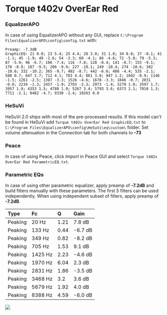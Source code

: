 # Torque t402v OverEar Red

### EqualizerAPO
In case of using EqualizerAPO without any GUI, replace `C:\Program Files\EqualizerAPO\config\config.txt`
with:
```
Preamp: -7.3dB
GraphicEQ: 21 0.0; 23 5.4; 25 4.4; 28 3.0; 31 1.8; 34 0.8; 37 -0.1; 41 -1.1; 45 -1.9; 49 -2.6; 54 -3.3; 60 -4.1; 66 -4.6; 72 -5.0; 79 -5.3; 87 -5.9; 96 -6.7; 106 -7.4; 116 -7.8; 128 -8.4; 141 -8.7; 155 -9.1; 170 -8.9; 187 -9.5; 206 -9.9; 227 -10.1; 249 -10.4; 274 -10.6; 302 -10.6; 332 -10.2; 365 -9.7; 402 -8.7; 442 -6.6; 486 -4.4; 535 -2.1; 588 0.7; 647 2.7; 712 4.1; 783 4.4; 861 3.0; 947 1.2; 1042 -0.9; 1146 -1.5; 1261 -2.5; 1387 -3.3; 1526 -4.6; 1678 -3.3; 1846 -0.7; 2031 -0.0; 2234 -1.3; 2457 -1.9; 2703 -2.3; 2973 -1.4; 3270 1.0; 3597 1.7; 3957 1.9; 4353 1.5; 4788 1.9; 5267 3.4; 5793 3.6; 6373 2.1; 7010 1.3; 7711 -2.1; 8482 -4.7; 9330 -2.4; 10263 0.0
```

### HeSuVi
HeSuVi 2.0 ships with most of the pre-processed results. If this model can't be found in HeSuVi add
`Torque t402v OverEar Red GraphicEQ.txt` to `C:\Program Files\EqualizerAPO\config\HeSuVi\eq\custom\` folder.
Set volume attenuation in the Connection tab for both channels to **-73**

### Peace
In case of using Peace, click *Import* in Peace GUI and select `Torque t402v OverEar Red ParametricEQ.txt`.

### Parametric EQs
In case of using other parametric equalizer, apply preamp of **-7.2dB** and build filters manually
with these parameters. The first 5 filters can be used independently.
When using independent subset of filters, apply preamp of **-7.2dB**.

| Type    | Fc      |    Q | Gain    |
|:--------|:--------|:-----|:--------|
| Peaking | 20 Hz   | 1.21 | 7.8 dB  |
| Peaking | 133 Hz  | 0.44 | -6.7 dB |
| Peaking | 349 Hz  | 0.82 | -8.2 dB |
| Peaking | 705 Hz  | 1.53 | 9.1 dB  |
| Peaking | 1425 Hz | 2.23 | -4.6 dB |
| Peaking | 1970 Hz | 6.04 | 2.3 dB  |
| Peaking | 2831 Hz | 1.86 | -3.5 dB |
| Peaking | 3468 Hz | 3.2  | 3.6 dB  |
| Peaking | 5679 Hz | 1.92 | 4.0 dB  |
| Peaking | 8388 Hz | 4.59 | -6.0 dB |

![](https://raw.githubusercontent.com/jaakkopasanen/AutoEq/master/results/innerfidelity/sbaf-serious/Torque%20t402v%20OverEar%20Red/Torque%20t402v%20OverEar%20Red.png)